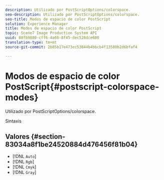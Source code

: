 ```yaml
---
description: Utilizado por PostScriptOptions/colorspace.
seo-description: Utilizado por PostScriptOptions/colorspace.
seo-title: Modos de espacio de color PostScript
solution: Experience Manager
title: Modos de espacio de color PostScript
topic: Scene7 Image Production System API
uuid: 88fb9809-cff6-4a6b-8f45-dec528dce600
translation-type: tm+mt
source-git-commit: 2bd5b17e473ec53844b4bbcb4f13580b2d6bfaf4

---
```



# Modos de espacio de color PostScript{#postscript-colorspace-modes}

Utilizado por PostScriptOptions/colorspace.

Sintaxis

## Valores {#section-83034a8f1be24520884d476456f81b04}

* [!DNL `Auto`]
* [!DNL `Rgb`]
* [!DNL `Cmyk`]
* [!DNL `Gray`]

